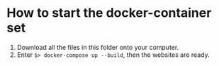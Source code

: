 # How to start the docker-container set
1. Download all the files in this folder onto your computer.
2. Enter `$> docker-compose up --build`, then the websites are ready. 


